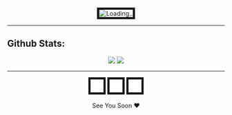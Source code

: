 <p align="center">
  <img src="https://github.com/santuroy7/santuroy7/blob/main/pexels-karyme-fran%C3%A7a-1535907%20(1).jpg" alt="Loading.." width="900" height="450" border="5">
  </p>
  
  <hr>
  
## Github Stats:

<p align="center">
  <img src="https://github-readme-stats.vercel.app/api?username=santuroy7&show_icons=true&theme=dracula&line_height=32">
  <img src="https://github-readme-stats.vercel.app/api/top-langs/?username=santuroy7&count_private=true&theme=dracula">
</p>
<hr>

<p align="center">
  <a href="https://www.facebook.com/santu.roy.589" target="blank"><img src="https://github.com/santuroy7/santuroy7/blob/main/fb.png" alt="Loading.." width="30" height="30" border="5" /></a>
  <a href="https://www.instagram.com/it.s_roy__/" target="blank"><img src="https://github.com/santuroy7/santuroy7/blob/main/ig.png" alt="Loading.." width="30" height="30" border="5" /></a>
  <a href="https://twitter.com/Santu_Roy__"target="_blank"><img src="https://github.com/santuroy7/santuroy7/blob/main/tw.png" alt="Loading.." width="30" height="30" border="5" /></a>
  </p>


 <p align="center">
   See You Soon ❤
 </p>

